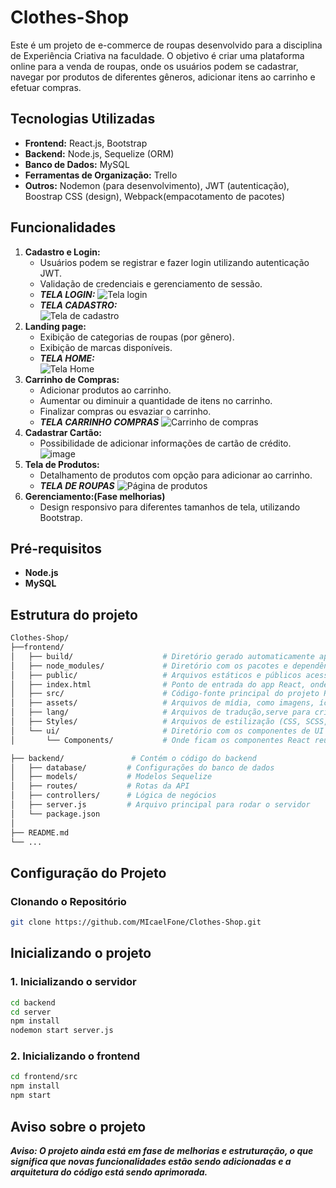 # Clothes-Shop

Este é um projeto de e-commerce de roupas desenvolvido para a disciplina de Experiência Criativa na faculdade. O objetivo é criar uma plataforma online para a venda de roupas, onde os usuários podem se cadastrar, navegar por produtos de diferentes gêneros, adicionar itens ao carrinho e efetuar compras.
## Tecnologias Utilizadas

- **Frontend:** React.js, Bootstrap
- **Backend:** Node.js, Sequelize (ORM)
- **Banco de Dados:** MySQL
- **Ferramentas de Organização:** Trello
- **Outros:** Nodemon (para desenvolvimento), JWT (autenticação), Boostrap CSS (design), Webpack(empacotamento de pacotes)

## Funcionalidades

1. **Cadastro e Login:** 
   - Usuários podem se registrar e fazer login utilizando autenticação JWT.
   - Validação de credenciais e gerenciamento de sessão.
   - ***TELA LOGIN:***
     ![Tela login](https://github.com/MIcaelFone/Clothes-Shop/assets/104805213/0d48133c-e50a-4ff6-a9c5-33a9688b568e)
   - ***TELA CADASTRO:***   
     ![Tela de cadastro](https://github.com/MIcaelFone/Clothes-Shop/assets/104805213/55a7e224-e026-4066-9949-20f2215bcbef)
2. **Landing page:**
   - Exibição de categorias de roupas (por gênero).
   - Exibição de marcas disponíveis.
    - ***TELA HOME:***   
   ![Tela Home](https://github.com/MIcaelFone/Clothes-Shop/assets/104805213/a341627b-bb55-4efb-a888-99c09ef21314)
3. **Carrinho de Compras:**
   - Adicionar produtos ao carrinho.
   - Aumentar ou diminuir a quantidade de itens no carrinho.
   - Finalizar compras ou esvaziar o carrinho.
   - ***TELA CARRINHO COMPRAS***
   ![Carrinho de compras](https://github.com/MIcaelFone/Clothes-Shop/assets/104805213/5a4fd6e9-b053-47fe-aea0-2c4ae5c9a938)
4. **Cadastrar Cartão:**
   - Possibilidade de adicionar informações de cartão de crédito.
   ![image](https://github.com/MIcaelFone/Clothes-Shop/assets/104805213/bf5bab69-7737-4e7b-9ad4-d338cbdbfa5b)
5. **Tela de Produtos:**
   - Detalhamento de produtos com opção para adicionar ao carrinho.
   - ***TELA DE ROUPAS***
 ![Página de produtos](https://github.com/MIcaelFone/Clothes-Shop/assets/104805213/a6200765-7c60-4235-a5f1-2ddcd8157a4d)
6. **Gerenciamento:(Fase melhorias)**
   - Design responsivo para diferentes tamanhos de tela, utilizando Bootstrap.

## Pré-requisitos

- **Node.js**
- **MySQL**
  
## Estrutura do projeto
```bash
Clothes-Shop/
├──frontend/
│   ├── build/                    # Diretório gerado automaticamente após o build para produção.
│   ├── node_modules/             # Diretório com os pacotes e dependências instaladas via npm.  
│   ├── public/                   # Arquivos estáticos e públicos acessíveis diretamente pelo navegador.
│   ├── index.html                # Ponto de entrada do app React, onde o código JS é injetado.   
│   ├── src/                      # Código-fonte principal do projeto React.
│   ├── assets/                   # Arquivos de mídia, como imagens, ícones, fontes, etc. 
│   ├── lang/                     # Arquivos de tradução,serve para criar a internacionalização.
│   ├── Styles/                   # Arquivos de estilização (CSS, SCSS, etc.) do projeto.
│   └── ui/                       # Diretório com os componentes de UI (interface de usuário).
│       └── Components/           # Onde ficam os componentes React reutilizáveis.

├── backend/               # Contém o código do backend
│   ├── database/         # Configurações do banco de dados
│   ├── models/           # Modelos Sequelize
│   ├── routes/           # Rotas da API
│   ├── controllers/      # Lógica de negócios
│   ├── server.js         # Arquivo principal para rodar o servidor
│   └── package.json
│
├── README.md
└── ...
```
## Configuração do Projeto

### Clonando o Repositório

```bash
git clone https://github.com/MIcaelFone/Clothes-Shop.git
```
## Inicializando o projeto

### 1. Inicializando o servidor
```bash
cd backend
cd server
npm install
nodemon start server.js
```
### 2. Inicializando o frontend
```bash
cd frontend/src
npm install
npm start
```
## Aviso sobre o projeto
***Aviso: O projeto ainda está em fase de melhorias e estruturação, o que significa que novas funcionalidades estão sendo adicionadas e a arquitetura do código está sendo aprimorada.***

